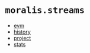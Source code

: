 # `moralis.streams`

- [evm](./evm.md)
- [history](./history.md)
- [project](./project.md)
- [stats](./stats.md)
